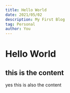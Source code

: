 ```yaml
---
title: Hello World
date: 2021/05/02
description: My First Blog
tag: Personal
author: You
---
```


# Hello World

## this is the content
yes this is also the content
